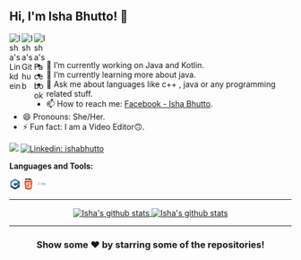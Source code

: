 ## Hi, I'm Isha Bhutto! 👋

<a href="https://linkedin.com/in/isha-bhutto-29359621b/">
  <img align="left" alt="Isha's Linkdein" width="22px" src="https://cdn.jsdelivr.net/npm/simple-icons@v3/icons/linkedin.svg" />
</a>
<a href="https://github.com/ishabhutto">
  <img align="left" alt="Isha's Github" width="22px" src="https://cdn.jsdelivr.net/npm/simple-icons@v3/icons/github.svg" />
</a>
<a href="https://www.facebook.com/isha.bhutto.5/">
  <img align="left" alt="Isha's Facebook" width="22px" src="https://cdn.jsdelivr.net/npm/simple-icons@v3/icons/facebook.svg" />
</a>

<br/>
<br/>

- 🔭 I’m currently working on Java and Kotlin.
- 🌱 I’m currently learning more about java.
- 💬 Ask me about languages like c++ , java or any programming related stuff.
- 📫 How to reach me: [Facebook - Isha Bhutto](https://www.facebook.com/isha.bhutto.5/).
- 😄 Pronouns: She/Her.
- ⚡ Fun fact: I am a Video Editor🙃.

![](https://komarev.com/ghpvc/?username=ishabhutto&color=blueviolet&label=Profile+Views)
[![Linkedin: ishabhutto](https://img.shields.io/badge/-ishabhutto-blue?style=flat-square&logo=Linkedin&logoColor=white&link=https://www.linkedin.com/in/isha-bhutto-29359621b/)](https://www.linkedin.com/in/isha-bhutto-29359621b/)


**Languages and Tools:**  

<code><img height="20" src="https://raw.githubusercontent.com/github/explore/80688e429a7d4ef2fca1e82350fe8e3517d3494d/topics/cpp/cpp.png"></code> 
<code><img height="20" src="https://raw.githubusercontent.com/github/explore/80688e429a7d4ef2fca1e82350fe8e3517d3494d/topics/html/html.png"></code> 
<code><img height="20" src="https://raw.githubusercontent.com/github/explore/80688e429a7d4ef2fca1e82350fe8e3517d3494d/topics/java/java.png"></code> 

<hr>
<center>
<a href="https://github.com/ishabhutto">
 <img align="center" src="https://github-readme-stats.vercel.app/api?username=ishabhutto&show_icons=true&theme=dark&line_height=40" alt="Isha's github stats"/>
 <img align="center" src="https://github-readme-stats.vercel.app/api/top-langs/?username=ishabhutto&langs_count=5&theme=dark" alt="Isha's github stats"/>
</a>
<hr>

<div align="center">

### Show some ❤️ by starring some of the repositories!

</div>
